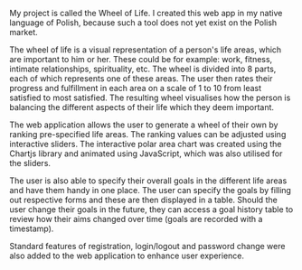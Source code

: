 My project is called the Wheel of Life. I created this web app in my native language of Polish, because such a tool does not yet exist on the Polish market.

The wheel of life is a visual representation of a person's life areas, which are important to him or her. These could be for example: work, fitness, intimate relationships, spirituality, etc.
The wheel is divided into 8 parts, each of which represents one of these areas. The user then rates their progress and fulfillment in each area on a scale of 1 to 10 from least satisfied to most satisfied.
The resulting wheel visualises how the person is balancing the different aspects of their life which they deem important.

The web application allows the user to generate a wheel of their own by ranking pre-specified life areas. The ranking values can be adjusted using interactive sliders.
The interactive polar area chart was created using the Chartjs library and animated using JavaScript, which was also utilised for the sliders.

The user is also able to specify their overall goals in the different life areas and have them handy in one place. The user can specify the goals by filling out respective forms and these are then displayed in a table.
Should the user change their goals in the future, they can access a goal history table to review how their aims changed over time (goals are recorded with a timestamp).

Standard features of registration, login/logout and password change were also added to the web application to enhance user experience.